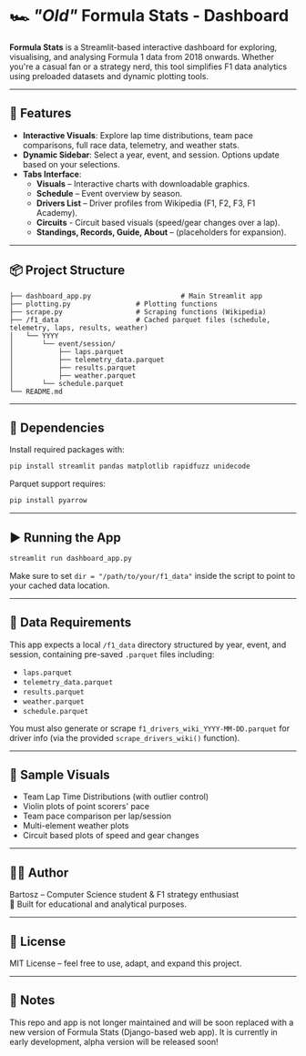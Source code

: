 # 🏎️ *"Old"* Formula Stats - Dashboard

**Formula Stats** is a Streamlit-based interactive dashboard for exploring, visualising, and analysing Formula 1 data from 2018 onwards. Whether you're a casual fan or a strategy nerd, this tool simplifies F1 data analytics using preloaded datasets and dynamic plotting tools.

---

## 🚀 Features

- **Interactive Visuals**: Explore lap time distributions, team pace comparisons, full race data, telemetry, and weather stats.
- **Dynamic Sidebar**: Select a year, event, and session. Options update based on your selections.
- **Tabs Interface**:
  - **Visuals** – Interactive charts with downloadable graphics.
  - **Schedule** – Event overview by season.
  - **Drivers List** – Driver profiles from Wikipedia (F1, F2, F3, F1 Academy).
  - **Circuits** - Circuit based visuals (speed/gear changes over a lap).
  - **Standings, Records, Guide, About** – (placeholders for expansion).

---

## 📦 Project Structure

```
├── dashboard_app.py                      # Main Streamlit app
├── plotting.py                # Plotting functions
├── scrape.py                  # Scraping functions (Wikipedia)
├── /f1_data                   # Cached parquet files (schedule, telemetry, laps, results, weather)
│   └── YYYY
│       └── event/session/
│           ├── laps.parquet
│           ├── telemetry_data.parquet
│           ├── results.parquet
│           ├── weather.parquet
│       └── schedule.parquet
└── README.md
```

---

## 🧰 Dependencies

Install required packages with:

```bash
pip install streamlit pandas matplotlib rapidfuzz unidecode
```

Parquet support requires:

```bash
pip install pyarrow
```

---

## ▶️ Running the App

```bash
streamlit run dashboard_app.py
```

Make sure to set `dir = "/path/to/your/f1_data"` inside the script to point to your cached data location.

---

## 📁 Data Requirements

This app expects a local `/f1_data` directory structured by year, event, and session, containing pre-saved `.parquet` files including:

- `laps.parquet`
- `telemetry_data.parquet`
- `results.parquet`
- `weather.parquet`
- `schedule.parquet`

You must also generate or scrape `f1_drivers_wiki_YYYY-MM-DD.parquet` for driver info (via the provided `scrape_drivers_wiki()` function).

---

## 📸 Sample Visuals

- Team Lap Time Distributions (with outlier control)
- Violin plots of point scorers' pace
- Team pace comparison per lap/session
- Multi-element weather plots
- Circuit based plots of speed and gear changes

---

## 👨‍💻 Author

Bartosz – Computer Science student & F1 strategy enthusiast  
📍 Built for educational and analytical purposes.

---

## 📄 License

MIT License – feel free to use, adapt, and expand this project.

---

## 🏁 Notes
This repo and app is not longer maintained and will be soon replaced with a new version of Formula Stats (Django-based web app). It is currently in early development, alpha version will be released soon!
